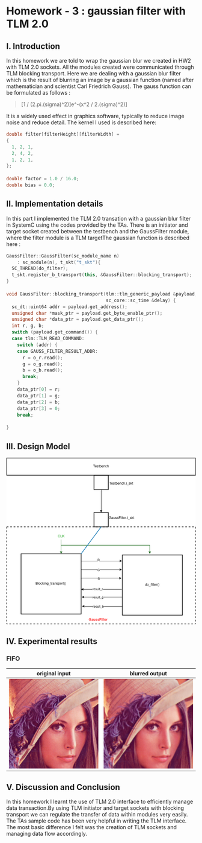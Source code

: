
# Homework - 3 : gaussian filter with TLM 2.0 

## I. Introduction
In this homework we are told to wrap the gaussian blur we created in HW2 with TLM 2.0 sockets. All the modules created were communicated through TLM blocking transport. Here we are dealing with a gaussian blur filter which is the result of blurring an image by a gaussian function (named after mathematician and scientist Carl Friedrich Gauss). The gauss function can be formulated as follows : 
>[1 / (2.pi.(sigma)^2)]e^-(x^2 / 2.(sigma)^2)]


It is a widely used effect in graphics software, typically to reduce image noise and reduce detail. The kernel I used is described here: 

```c++
double filter[filterHeight][filterWidth] =
{
  1, 2, 1,
  2, 4, 2,
  1, 2, 1,
};

double factor = 1.0 / 16.0;
double bias = 0.0;
```

## II. Implementation details

In this part I implemented the TLM 2.0 transation with a gaussian blur filter in SystemC using the codes provided by the TAs. There is an initiator and target socket created between the testbench and the GaussFilter module, where the filter module is a TLM targetThe gaussian function is described here : 

```c++
GaussFilter::GaussFilter(sc_module_name n)
    : sc_module(n), t_skt("t_skt"){
  SC_THREAD(do_filter);
  t_skt.register_b_transport(this, &GaussFilter::blocking_transport);
}  

void GaussFilter::blocking_transport(tlm::tlm_generic_payload &payload,
                                     sc_core::sc_time &delay) {
  sc_dt::uint64 addr = payload.get_address();
  unsigned char *mask_ptr = payload.get_byte_enable_ptr();
  unsigned char *data_ptr = payload.get_data_ptr();
  int r, g, b;
  switch (payload.get_command()) {
  case tlm::TLM_READ_COMMAND:
    switch (addr) {
    case GAUSS_FILTER_RESULT_ADDR:
      r = o_r.read();
      g = o_g.read();
      b = o_b.read();
      break;
    }
    data_ptr[0] = r;
    data_ptr[1] = g;
    data_ptr[2] = b;
    data_ptr[3] = 0;
    break;

}
```

## III. Design Model

![design](hw3.png)



## IV. Experimental results
### FIFO 
|original input | blurred output|
|---------------|---------------|
|![i](lena_std_short.bmp)|![o](out.bmp)|


## V. Discussion and Conclusion
In this homework I learnt the use of TLM 2.0 interface to efficiently manage data transaction.By using TLM initiator and target sockets with blocking transport we can regulate the transfer of data within modules very easily. The TAs sample code has been very helpful in writing the TLM interface. The most basic difference I felt was the creation of TLM sockets and managing data flow accordingly.  

